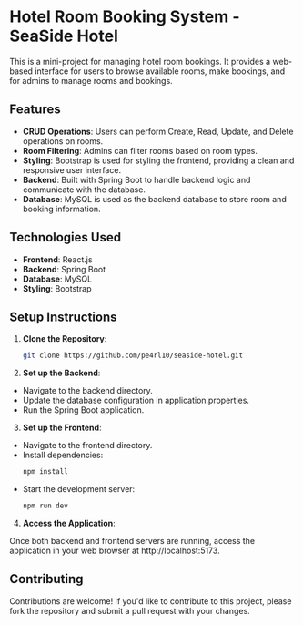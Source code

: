 # Hotel Room Booking System - SeaSide Hotel

This is a mini-project for managing hotel room bookings. It provides a web-based interface for users to browse available rooms, make bookings, and for admins to manage rooms and bookings.

## Features

- **CRUD Operations**: Users can perform Create, Read, Update, and Delete operations on rooms.
- **Room Filtering**: Admins can filter rooms based on room types.
- **Styling**: Bootstrap is used for styling the frontend, providing a clean and responsive user interface.
- **Backend**: Built with Spring Boot to handle backend logic and communicate with the database.
- **Database**: MySQL is used as the backend database to store room and booking information.

## Technologies Used

- **Frontend**: React.js
- **Backend**: Spring Boot
- **Database**: MySQL
- **Styling**: Bootstrap

## Setup Instructions

1. **Clone the Repository**:
   ```bash
   git clone https://github.com/pe4rl10/seaside-hotel.git
    ```

2. **Set up the Backend**:

- Navigate to the backend directory.
- Update the database configuration in application.properties.
- Run the Spring Boot application.

3. **Set up the Frontend**:
- Navigate to the frontend directory.
- Install dependencies:
    ```bash
    npm install
    ```
- Start the development server:
    ```bash
    npm run dev
    ```
4. **Access the Application**:

Once both backend and frontend servers are running, access the application in your web browser at http://localhost:5173.

## Contributing
Contributions are welcome! If you'd like to contribute to this project, please fork the repository and submit a pull request with your changes.
